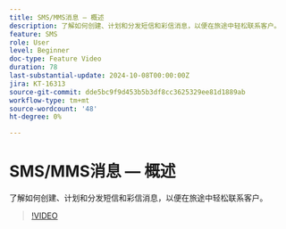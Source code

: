 ```yaml
---
title: SMS/MMS消息 — 概述
description: 了解如何创建、计划和分发短信和彩信消息，以便在旅途中轻松联系客户。
feature: SMS
role: User
level: Beginner
doc-type: Feature Video
duration: 78
last-substantial-update: 2024-10-08T00:00:00Z
jira: KT-16313
source-git-commit: dde5bc9f9d453b5b3df8cc3625329ee81d1889ab
workflow-type: tm+mt
source-wordcount: '48'
ht-degree: 0%

---
```



# SMS/MMS消息 — 概述

了解如何创建、计划和分发短信和彩信消息，以便在旅途中轻松联系客户。

>[!VIDEO](https://video.tv.adobe.com/v/3432680/?learn=on)
